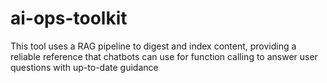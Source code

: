 # ai-ops-toolkit
This tool uses a RAG pipeline to digest and index content, providing a reliable reference that chatbots can use for function calling to answer user questions with up-to-date guidance
